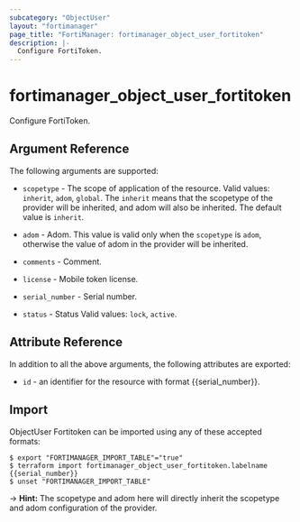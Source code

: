 ```yaml
---
subcategory: "ObjectUser"
layout: "fortimanager"
page_title: "FortiManager: fortimanager_object_user_fortitoken"
description: |-
  Configure FortiToken.
---
```


# fortimanager_object_user_fortitoken
Configure FortiToken.

## Argument Reference


The following arguments are supported:

* `scopetype` - The scope of application of the resource. Valid values: `inherit`, `adom`, `global`. The `inherit` means that the scopetype of the provider will be inherited, and adom will also be inherited. The default value is `inherit`.
* `adom` - Adom. This value is valid only when the `scopetype` is `adom`, otherwise the value of adom in the provider will be inherited.

* `comments` - Comment.
* `license` - Mobile token license.
* `serial_number` - Serial number.
* `status` - Status Valid values: `lock`, `active`.



## Attribute Reference

In addition to all the above arguments, the following attributes are exported:
* `id` - an identifier for the resource with format {{serial_number}}.

## Import

ObjectUser Fortitoken can be imported using any of these accepted formats:
```
$ export "FORTIMANAGER_IMPORT_TABLE"="true"
$ terraform import fortimanager_object_user_fortitoken.labelname {{serial_number}}
$ unset "FORTIMANAGER_IMPORT_TABLE"
```
-> **Hint:** The scopetype and adom here will directly inherit the scopetype and adom configuration of the provider.
